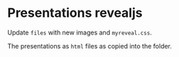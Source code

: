 # Presentations revealjs

Update `files` with new images and `myreveal.css`.

The presentations as `html` files as copied into the folder.

